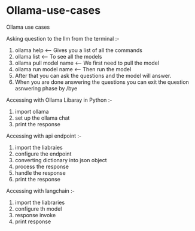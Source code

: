 # Ollama-use-cases
Ollama use cases

Asking question to the llm from the terminal :-
1) ollama help <-- Gives you a list of all the commands 
2) ollama list <-- To see all the models 
3) ollama pull model name <-- We first need to pull the model
4) ollama run model name <-- Then run the model
5) After that you can ask the questions and the model will answer. 
6) When you are done answering the questions you can exit the question asnwering phase by /bye


Accessing with Ollama Libaray in Python :-
1) import ollama
2) set up the ollama chat
3) print the response

Accessing with api endpoint :-
1) import the liabraies 
2) configure the endpoint 
3) converting dictionary into json object
4) process the response
5) handle the response
6) print the response
 
Accessing with langchain :-
1) import the liabraries
2) configure th model
3) response invoke
4) print response
